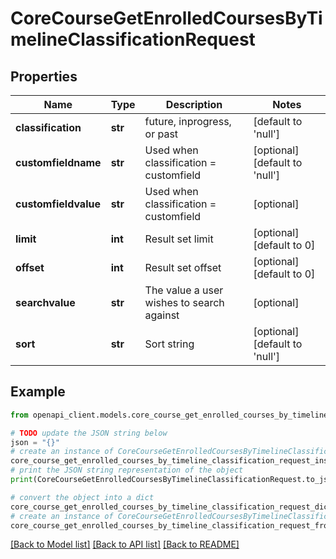 # CoreCourseGetEnrolledCoursesByTimelineClassificationRequest


## Properties

Name | Type | Description | Notes
------------ | ------------- | ------------- | -------------
**classification** | **str** | future, inprogress, or past | [default to 'null']
**customfieldname** | **str** | Used when classification &#x3D; customfield | [optional] [default to 'null']
**customfieldvalue** | **str** | Used when classification &#x3D; customfield | [optional] 
**limit** | **int** | Result set limit | [optional] [default to 0]
**offset** | **int** | Result set offset | [optional] [default to 0]
**searchvalue** | **str** | The value a user wishes to search against | [optional] 
**sort** | **str** | Sort string | [optional] [default to 'null']

## Example

```python
from openapi_client.models.core_course_get_enrolled_courses_by_timeline_classification_request import CoreCourseGetEnrolledCoursesByTimelineClassificationRequest

# TODO update the JSON string below
json = "{}"
# create an instance of CoreCourseGetEnrolledCoursesByTimelineClassificationRequest from a JSON string
core_course_get_enrolled_courses_by_timeline_classification_request_instance = CoreCourseGetEnrolledCoursesByTimelineClassificationRequest.from_json(json)
# print the JSON string representation of the object
print(CoreCourseGetEnrolledCoursesByTimelineClassificationRequest.to_json())

# convert the object into a dict
core_course_get_enrolled_courses_by_timeline_classification_request_dict = core_course_get_enrolled_courses_by_timeline_classification_request_instance.to_dict()
# create an instance of CoreCourseGetEnrolledCoursesByTimelineClassificationRequest from a dict
core_course_get_enrolled_courses_by_timeline_classification_request_from_dict = CoreCourseGetEnrolledCoursesByTimelineClassificationRequest.from_dict(core_course_get_enrolled_courses_by_timeline_classification_request_dict)
```
[[Back to Model list]](../README.md#documentation-for-models) [[Back to API list]](../README.md#documentation-for-api-endpoints) [[Back to README]](../README.md)


